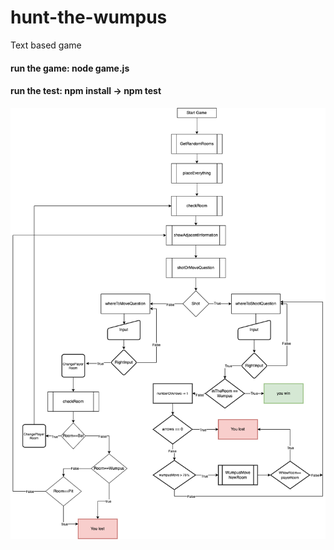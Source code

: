 # hunt-the-wumpus
 Text based game

#### run the game: node game.js
#### run the test: npm install -> npm test
 ![Diagram](images/huntTheWimpus.png)